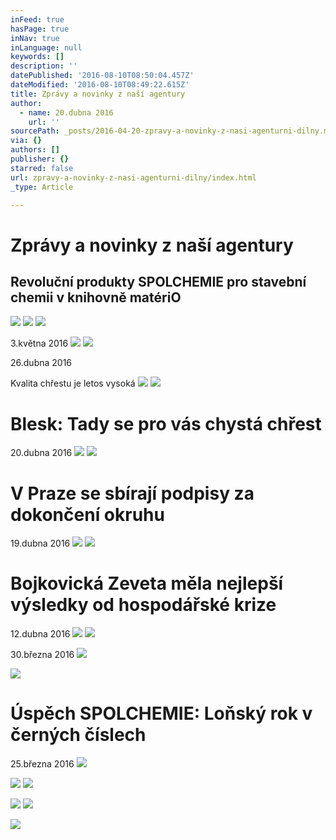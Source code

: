 ```yaml
---
inFeed: true
hasPage: true
inNav: true
inLanguage: null
keywords: []
description: ''
datePublished: '2016-08-10T08:50:04.457Z'
dateModified: '2016-08-10T08:49:22.615Z'
title: Zprávy a novinky z naší agentury
author:
  - name: 20.dubna 2016
    url: ''
sourcePath: _posts/2016-04-20-zpravy-a-novinky-z-nasi-agenturni-dilny.md
via: {}
authors: []
publisher: {}
starred: false
url: zpravy-a-novinky-z-nasi-agenturni-dilny/index.html
_type: Article

---
```

# Zprávy a novinky z naší agentury

## Revoluční produkty SPOLCHEMIE pro stavební chemii v knihovně matériO
![](https://the-grid-user-content.s3-us-west-2.amazonaws.com/d7e39235-9bb8-4e60-a616-0202ea6636b8.jpg)
![](https://the-grid-user-content.s3-us-west-2.amazonaws.com/cd8cd104-546b-4c80-a772-1c8fdbe5f074.jpg)
![](https://imgflo.herokuapp.com/graph/vahj1ThiexotieMo/3bff214a7e7afe0fb9609e1c9313207d/passthrough.jpg?height=458&input=https%3A%2F%2Fthe-grid-user-content.s3-us-west-2.amazonaws.com%2Fcd8cd104-546b-4c80-a772-1c8fdbe5f074.jpg&width=750)

3.května 2016
![](https://the-grid-user-content.s3-us-west-2.amazonaws.com/5eec056a-219a-44d3-9bd0-f67dcd8f75a6.jpg)
![](https://imgflo.herokuapp.com/graph/vahj1ThiexotieMo/b5c5c6a9cba44fddcd7631ce472d0d0c/passthrough.jpg?height=478&input=https%3A%2F%2Fs3-us-west-2.amazonaws.com%2Fthe-grid-img%2Fp%2F7f1e5c3091b8660bebb300420d5d2e3f8a996b0d.jpg&width=750)

26.dubna 2016

Kvalita chřestu je letos vysoká
![](https://the-grid-user-content.s3-us-west-2.amazonaws.com/3e7b5013-e4d2-4892-a956-eb65973eb23f.jpg)
![](https://imgflo.herokuapp.com/graph/vahj1ThiexotieMo/bba1b6869a08afe1f08ee44947b67279/passthrough.jpg?height=405&input=https%3A%2F%2Fthe-grid-user-content.s3-us-west-2.amazonaws.com%2F3e7b5013-e4d2-4892-a956-eb65973eb23f.jpg&width=739)

# Blesk: Tady se pro vás chystá chřest

20.dubna 2016
![](https://the-grid-user-content.s3-us-west-2.amazonaws.com/9018a3eb-cf6c-44ef-aa31-133632dc16ab.jpg)
![](https://imgflo.herokuapp.com/graph/vahj1ThiexotieMo/69af834f01d862d39d4ea9182e891b93/passthrough.jpg?height=501&input=https%3A%2F%2Fthe-grid-user-content.s3-us-west-2.amazonaws.com%2F9018a3eb-cf6c-44ef-aa31-133632dc16ab.jpg&width=750)

# V Praze se sbírají podpisy za dokončení okruhu

19.dubna 2016
![](https://the-grid-user-content.s3-us-west-2.amazonaws.com/540f53c1-38c3-4f8b-99f3-19d902895ffc.jpg)
![](https://imgflo.herokuapp.com/graph/vahj1ThiexotieMo/892e33593e9c24b550f51bc308cd264a/passthrough.jpg?height=281&input=https%3A%2F%2Fthe-grid-user-content.s3-us-west-2.amazonaws.com%2F540f53c1-38c3-4f8b-99f3-19d902895ffc.jpg&width=750)

# Bojkovická Zeveta měla nejlepší výsledky od hospodářské krize

12.dubna 2016
![](https://the-grid-user-content.s3-us-west-2.amazonaws.com/0776cd82-559e-48a9-adef-f2df1be71485.jpg)
![](https://imgflo.herokuapp.com/graph/vahj1ThiexotieMo/17ff7950230c80ba086781bcdcf37570/passthrough.jpg?height=563&input=https%3A%2F%2Fthe-grid-user-content.s3-us-west-2.amazonaws.com%2F0776cd82-559e-48a9-adef-f2df1be71485.jpg&width=750)

30.března 2016
![](https://the-grid-user-content.s3-us-west-2.amazonaws.com/030d2c6b-67e5-45f8-9fb3-5542f2fb8ff9.jpg)

![](https://imgflo.herokuapp.com/graph/vahj1ThiexotieMo/090d8ea6d3873a13ee46b3142b2022d2/passthrough.jpg?height=500&input=https%3A%2F%2Fthe-grid-user-content.s3-us-west-2.amazonaws.com%2F030d2c6b-67e5-45f8-9fb3-5542f2fb8ff9.jpg&width=750)

# Úspěch SPOLCHEMIE: Loňský rok v černých číslech

25.března 2016
![](https://the-grid-user-content.s3-us-west-2.amazonaws.com/7c5471eb-b40f-409b-8608-3205a75c4675.jpg)

![](https://imgflo.herokuapp.com/graph/vahj1ThiexotieMo/ba1300a238e75195dbff2d3f203a5e7a/passthrough.jpg?height=422&input=https%3A%2F%2Fthe-grid-user-content.s3-us-west-2.amazonaws.com%2F7c5471eb-b40f-409b-8608-3205a75c4675.jpg&width=750)
![](https://the-grid-user-content.s3-us-west-2.amazonaws.com/d6d52215-afe8-4fe7-a8e5-f05a68a1542d.jpg)

![](https://imgflo.herokuapp.com/graph/vahj1ThiexotieMo/df800826a53fff2545d00b2571f4035b/passthrough.jpg?height=422&input=https%3A%2F%2Fthe-grid-user-content.s3-us-west-2.amazonaws.com%2Fd6d52215-afe8-4fe7-a8e5-f05a68a1542d.jpg&width=750)
![](https://the-grid-user-content.s3-us-west-2.amazonaws.com/ee3b0ee9-a9e6-4fa6-9fe3-66216e786304.jpg)

![](https://imgflo.herokuapp.com/graph/vahj1ThiexotieMo/750efe5f26e7e748ec0cd17b35f4fb60/passthrough.jpg?height=422&input=https%3A%2F%2Fthe-grid-user-content.s3-us-west-2.amazonaws.com%2Fee3b0ee9-a9e6-4fa6-9fe3-66216e786304.jpg&width=750)